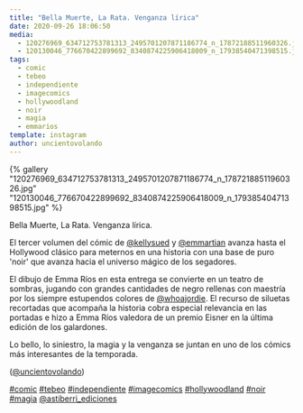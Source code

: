 ```yaml
---
title: "Bella Muerte, La Rata. Venganza lírica"
date: 2020-09-26 18:06:50
media: 
  - 120276969_634712753781313_2495701207871186774_n_17872188511960326.jpg
  - 120130046_776670422899692_8340874225906418009_n_17938540471398515.jpg
tags: 
  - comic
  - tebeo
  - independiente
  - imagecomics
  - hollywoodland
  - noir
  - magia
  - emmarios  
template: instagram
author: uncientovolando
---
```


{% gallery "120276969_634712753781313_2495701207871186774_n_17872188511960326.jpg" "120130046_776670422899692_8340874225906418009_n_17938540471398515.jpg" %}

Bella Muerte, La Rata. Venganza lírica.

El tercer volumen del cómic de [@kellysued](https://instagram.com/kellysued) y [@emmartian](https://instagram.com/emmartian) avanza hasta el Hollywood clásico para meternos en una historia con una base de puro 'noir' que avanza hacia el universo mágico de los segadores.

El dibujo de Emma Ríos en esta entrega se convierte en un teatro de sombras, jugando con grandes cantidades de negro rellenas con maestría por los siempre estupendos colores de [@whoajordie](https://instagram.com/whoajordie). El recurso de siluetas recortadas que acompaña la historia cobra especial relevancia en las portadas e hizo a Emma Ríos valedora de un premio Eisner en la última edición de los galardones.

Lo bello, lo siniestro, la magia y la venganza se juntan en uno de los cómics más interesantes de la temporada.

([@uncientovolando](https://instagram.com/uncientovolando))

[#comic](/etiquetas/comic) [#tebeo](/etiquetas/tebeo) [#independiente](/etiquetas/independiente) [#imagecomics](/etiquetas/imagecomics) [#hollywoodland](/etiquetas/hollywoodland) [#noir](/etiquetas/noir) [#magia](/etiquetas/magia) [@astiberri_ediciones](https://instagram.com/astiberri_ediciones)
